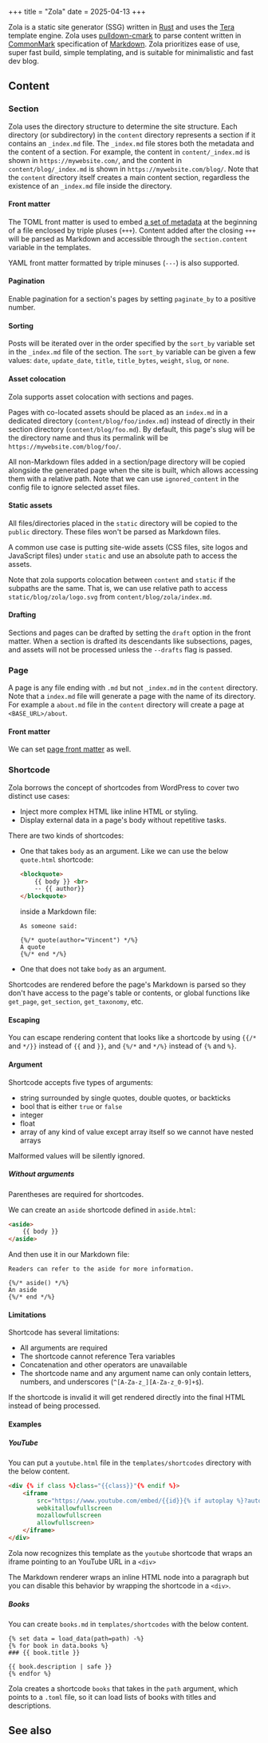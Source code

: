 +++
title = "Zola"
date = 2025-04-13
+++

Zola is a static site generator (SSG) written in [Rust](https://www.rust-lang.org/) and uses the [Tera](https://keats.github.io/tera/) template engine. Zola uses [pulldown-cmark](https://github.com/raphlinus/pulldown-cmark#pulldown-cmark) to parse content written in [CommonMark](https://commonmark.org/) specification of [Markdown](https://www.markdownguide.org/). Zola prioritizes ease of use, super fast build, simple templating, and is suitable for minimalistic and fast dev blog.

## Content

### Section

Zola uses the directory structure to determine the site structure. Each directory (or subdirectory) in the `content` directory represents a section if it contains an `_index.md` file. The `_index.md` file stores both the metadata and the content of a section. For example, the content in `content/_index.md` is shown in `https://mywebsite.com/`, and the content in `content/blog/_index.md` is shown in `https://mywebsite.com/blog/`. Note that the `content` directory itself creates a main content section, regardless the existence of an `_index.md` file inside the directory.

#### Front matter

The TOML front matter is used to embed [a set of metadata] at the beginning of a file enclosed by triple pluses (`+++`). Content added after the closing `+++` will be parsed as Markdown and accessible through the `section.content` variable in the templates.

YAML front matter formatted by triple minuses (`---`) is also supported.

[a set of metadata]: https://www.getzola.org/documentation/content/section/#front-matter

#### Pagination

Enable pagination for a section's pages by setting `paginate_by` to a positive number.

#### Sorting

Posts will be iterated over in the order specified by the `sort_by` variable set in the `_index.md` file of the section. The `sort_by` variable can be given a few values: `date`, `update_date`, `title`, `title_bytes`, `weight`, `slug`, or `none`.

#### Asset colocation

Zola supports asset colocation with sections and pages.

Pages with co-located assets should be placed as an `index.md` in a dedicated directory (`content/blog/foo/index.md`) instead of directly in their section directory (`content/blog/foo.md`). By default, this page's slug will be the directory name and thus its permalink will be `https://mywebsite.com/blog/foo/`.

All non-Markdown files added in a section/page directory will be copied alongside the generated page when the site is built, which allows accessing them with a relative path. Note that we can use `ignored_content` in the config file to ignore selected asset files.

#### Static assets

All files/directories placed in the `static` directory will be copied to the `public` directory. These files won't be parsed as Markdown files.

A common use case is putting site-wide assets (CSS files, site logos and JavaScript files) under `static` and use an absolute path to access the assets.

Note that zola supports colocation between `content` and `static` if the subpaths are the same. That is, we can use relative path to access `static/blog/zola/logo.svg` from `content/blog/zola/index.md`.

#### Drafting

Sections and pages can be drafted by setting the `draft` option in the front matter. When a section is drafted its descendants like subsections, pages, and assets will not be processed unless the `--drafts` flag is passed.

### Page

A page is any file ending with `.md` but not `_index.md` in the `content` directory. Note that a `index.md` file will generate a page with the name of its directory. For example a `about.md` file in the `content` directory will create a page at `<BASE_URL>/about`.

#### Front matter

We can set [page front matter] as well.

[page front matter]: https://www.getzola.org/documentation/content/page/#front-matter

### Shortcode

Zola borrows the concept of shortcodes from WordPress to cover two distinct use cases:
-   Inject more complex HTML like inline HTML or styling.
-   Display external data in a page's body without repetitive tasks.

There are two kinds of shortcodes:
-   One that takes `body` as an argument.
    Like we can use the below `quote.html` shortcode:
    ```html
    <blockquote>
        {{ body }} <br>
        -- {{ author}}
    </blockquote>
    ```
    inside a Markdown file:
    ```
    As someone said:

    {%/* quote(author="Vincent") */%}
    A quote
    {%/* end */%}
    ```
-   One that does not take `body` as an argument.

Shortcodes are rendered before the page's Markdown is parsed so they don't have access to the page's table or contents, or global functions like `get_page`, `get_section`, `get_taxonomy`, etc.

#### Escaping

You can escape rendering content that looks like a shortcode by using `{{/*` and `*/}}` instead of `{{` and `}}`, and `{%/*` and `*/%}` instead of `{%` and `%}`.

#### Argument

Shortcode accepts five types of arguments:
-   string surrounded by single quotes, double quotes, or backticks
-   bool that is either `true` or `false`
-   integer
-   float
-   array of any kind of value except array itself so we cannot have nested arrays

Malformed values will be silently ignored.

##### Without arguments

Parentheses are required for shortcodes.

We can create an `aside` shortcode defined in `aside.html`:
```html
<aside>
    {{ body }}
</aside>
```
And then use it in our Markdown file:
```
Readers can refer to the aside for more information.

{%/* aside() */%}
An aside
{%/* end */%}
```

#### Limitations

Shortcode has several limitations:
-   All arguments are required
-   The shortcode cannot reference Tera variables
-   Concatenation and other operators are unavailable
-   The shortcode name and any argument name can only contain letters, numbers, and underscores (`^[A-Za-z_][A-Za-z_0-9]+$`).

If the shortcode is invalid it will get rendered directly into the final HTML instead of being processed.

#### Examples

##### YouTube

You can put a `youtube.html` file in the `templates/shortcodes` directory with the below content.

```html
<div {% if class %}class="{{class}}"{% endif %}>
    <iframe
        src="https://www.youtube.com/embed/{{id}}{% if autoplay %}?autoplay=1{% endif %}"
        webkitallowfullscreen
        mozallowfullscreen
        allowfullscreen>
    </iframe>
</div>
```

Zola now recognizes this template as the `youtube` shortcode that wraps an iframe pointing to an YouTube URL in a `<div>`

The Markdown renderer wraps an inline HTML node into a paragraph but you can disable this behavior by wrapping the shortcode in a `<div>`.

##### Books

You can create `books.md` in `templates/shortcodes` with the below content.
```
{% set data = load_data(path=path) -%}
{% for book in data.books %}
### {{ book.title }}

{{ book.description | safe }}
{% endfor %}
```

Zola creates a shortcode `books` that takes in the `path` argument, which points to a `.toml` file, so it can load lists of books with titles and descriptions.






## See also
